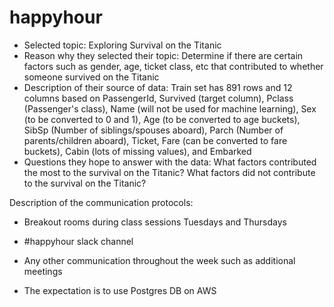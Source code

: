 # happyhour

- Selected topic: Exploring Survival on the Titanic
- Reason why they selected their topic: Determine if there are certain factors such as gender, age, ticket class, etc that contributed to whether someone survived on the Titanic
- Description of their source of data: Train set has 891 rows and 12 columns based on PassengerId, Survived (target column), Pclass (Passenger's class), Name (will not be used for machine learning), Sex (to be converted to 0 and 1), Age (to be converted to age buckets), SibSp (Number of siblings/spouses aboard), Parch (Number of parents/children aboard), Ticket, Fare (can be converted to fare buckets), Cabin (lots of missing values), and Embarked
- Questions they hope to answer with the data: What factors contributed the most to the survival on the Titanic? What factors did not contribute to the survival on the Titanic?

Description of the communication protocols:

- Breakout rooms during class sessions Tuesdays and Thursdays
- #happyhour slack channel
- Any other communication throughout the week such as additional meetings


- The expectation is to use Postgres DB on AWS
